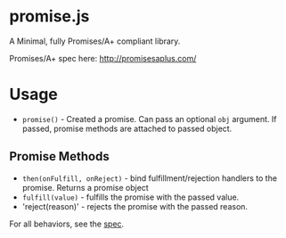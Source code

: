 # promise.js

A Minimal, fully Promises/A+ compliant library.

Promises/A+ spec here: http://promisesaplus.com/

# Usage

* `promise()` - Created a promise. Can pass an optional `obj` argument. If passed, promise methods are attached to passed object.

## Promise Methods

* `then(onFulfill, onReject)` - bind fulfillment/rejection handlers to the promise. Returns a promise object
* `fulfill(value)` - fulfills the promise with the passed value.
* 'reject(reason)' - rejects the promise with the passed reason.

For all behaviors, see the [spec](http://promisesaplus.com/ "Promises/A+ Specification").
